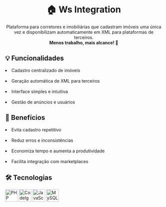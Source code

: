 <h1 align="center">🏠 Ws Integration</h1>

<p align="center">
  Plataforma para corretores e imobiliárias que cadastram imóveis uma única vez 
  e disponibilizam automaticamente em XML para plataformas de terceiros. <br>
  <strong>Menos trabalho, mais alcance! 🚀</strong>
</p>

<h2>💡 Funcionalidades</h2>
<p align="left">
  <li>Cadastro centralizado de imóveis </li><br>
  <li>Geração automática de XML para terceiros </li> <br>
  <li>Interface simples e intuitiva </li><br>
  <li>Gestão de anúncios e usuários </li>
</p>

<h2>🚀 Benefícios</h2>
<p align="left">
  <li>Evita cadastro repetitivo </li><br>
  <li>Reduz erros e inconsistências </li><br>
  <li>Economiza tempo e aumenta a produtividade </li><br>
  <li>Facilita integração com marketplaces</li>
</p>

<h2>🛠️ Tecnologias</h2>
<p align="left">
  <img src="https://cdn.jsdelivr.net/gh/devicons/devicon/icons/php/php-original.svg" alt="PHP" width="40" height="40"/>
  <img src="https://cdn.jsdelivr.net/gh/devicons/devicon/icons/codeigniter/codeigniter-plain.svg" alt="CodeIgniter" width="40" height="40"/>
  <img src="https://cdn.jsdelivr.net/gh/devicons/devicon/icons/javascript/javascript-original.svg" alt="JavaScript" width="40" height="40"/>
  <img src="https://cdn.jsdelivr.net/gh/devicons/devicon/icons/mysql/mysql-original.svg" alt="MySQL" width="40" height="40"/>
</p>
